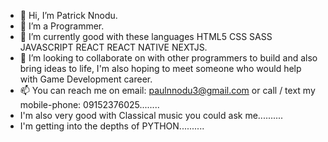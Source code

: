 - 👋 Hi, I’m Patrick Nnodu.
- 👀 I’m a Programmer.
- 🌱 I’m currently good with these languages HTML5 CSS SASS JAVASCRIPT REACT REACT NATIVE NEXTJS.
- 💞️ I’m looking to collaborate on with other programmers to build and also bring ideas to life, I'm also hoping to meet someone who would help with Game Development career.
- 📫 You can reach me on email: paulnnodu3@gmail.com or call / text my mobile-phone: 09152376025........
- I'm also very good with Classical music you could ask me..........
- I'm getting into the depths of PYTHON..........
